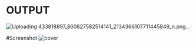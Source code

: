 # OUTPUT
![Uploading 433818897_860827582514141_2134366107711445849_n.png…]()


#Screenshot
![cover](https://github.com/androgynous110/Cockroach-Detection/assets/105972956/ac06876e-122f-4873-bb66-9daf4d10e67e)
